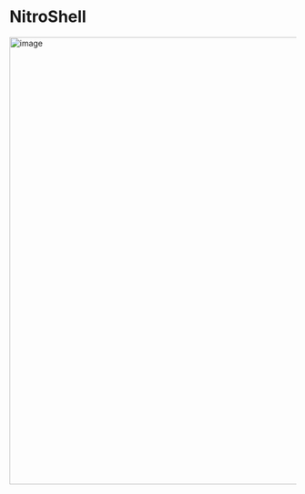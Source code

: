 ﻿# NitroShell

<img width="1430" height="785" alt="image" src="https://github.com/user-attachments/assets/84f116f0-7365-449d-8931-2a25195d4344" />
